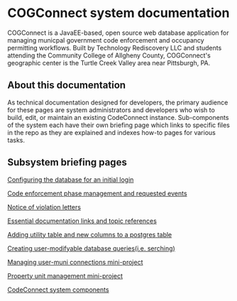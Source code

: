 # COGConnect system documentation
COGConnect is a JavaEE-based, open source web database application for managing municpal government code enforcement and occupancy permitting workflows. Built by Technology Rediscovery LLC and students attending the Community College of Allgheny County, COGConnect's geographic center is the Turtle Creek Valley area near Pittsburgh, PA.

## About this documentation
As technical documentation designed for developers, the primary audience for these pages are system administrators and developers who wish to build, edit, or maintain an existing CodeConnect instance. Sub-components of the system each have their own briefing page which links to specific files in the repo as they are explained and indexes how-to pages for various tasks. 

## Subsystem briefing pages

[Configuring the database for an initial login](startupconfig.md)

[Code enforcement phase management and requested events](cecasephases.md)

[Notice of violation letters](novs.md)

[Essential documentation links and topic references](references.md)

[Adding utility table and new columns to a postgres table](pg-add-table-columns.md)

[Creating user-modifyable database queries(i.e. serching)](searching.md)

[Managing user-muni connections mini-project](muni-user-project.md)

[Property unit management mini-project](property-unit-mini-project.md)

[CodeConnect system components](img/ccoverview.jpg)
